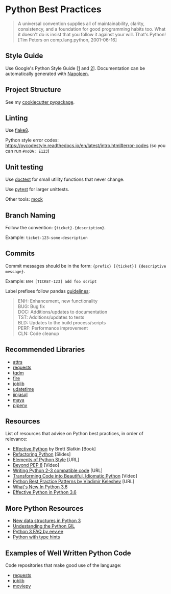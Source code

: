 # Python Best Practices

> A universal convention supplies all of maintainability, clarity, consistency, and a foundation for 
> good programming habits too. What it doesn't do is insist that you follow it against your will.
> That's Python! [Tim Peters on comp.lang.python, 2001-06-16]

## Style Guide

Use Google's Python Style Guide [[1](http://sphinxcontrib-napoleon.readthedocs.org/en/latest/example_google.html)
and [2](https://google-styleguide.googlecode.com/svn/trunk/pyguide.html)].
Documentation can be automatically generated with
[Napoloen](http://sphinxcontrib-napoleon.readthedocs.org/en/latest/index.html).

## Project Structure

See my [cookiecutter pypackage](https://github.com/ksindi/cookiecutter-pypackage).

## Linting

Use [flake8](https://flake8.readthedocs.io/en/latest/).

Python style error codes: https://pycodestyle.readthedocs.io/en/latest/intro.html#error-codes (so you can run `#noQA: E123`)

## Unit testing

Use [doctest](https://docs.python.org/3/library/doctest.html) for small utility functions that never change.

Use [pytest](http://doc.pytest.org/en/latest/) for larger unittests.

Other tools: [mock](https://pypi.python.org/pypi/mock)

## Branch Naming

Follow the convention: `{ticket}-{description}`.

Example: `ticket-123-some-description`

## Commits

Commit messages should be in the form: `{prefix} [{ticket}] {descriptive message}`.

Example: `ENH [TICKET-123] add foo script`

Label prefixes follow pandas [guidelines](http://pandas.pydata.org/pandas-docs/stable/contributing.html#committing-your-code):

> ENH: Enhancement, new functionality  
> BUG: Bug fix  
> DOC: Additions/updates to documentation  
> TST: Additions/updates to tests  
> BLD: Updates to the build process/scripts  
> PERF: Performance improvement  
> CLN: Code cleanup

## Recommended Libraries

- [attrs](https://attrs.readthedocs.io/en/stable/)
- [requests](http://docs.python-requests.org/en/master/)
- [tqdm](https://github.com/noamraph/tqdm)
- [fire](https://github.com/google/python-fire)
- [joblib](https://pythonhosted.org/joblib/parallel.html)
- [udatetime](https://github.com/freach/udatetime)
- [jinjasql](https://github.com/hashedin/jinjasql)
- [maya](https://github.com/kennethreitz/maya)
- [pipenv](https://github.com/kennethreitz/pipenv)

## Resources

List of resources that advise on Python best practices, in order of relevance:
- [Effective Python](http://www.amazon.com/Effective-Python-Specific-Software-Development/dp/0134034287) by Brett Slatkin [Book]
- [Refactoring Python](https://speakerdeck.com/pycon2016/brett-slatkin-refactoring-python-why-and-how-to-restructure-your-code) [Slides]
- [Elements of Python Style](https://github.com/amontalenti/elements-of-python-style) [URL]
- [Beyond PEP 8](https://www.youtube.com/watch?v=wf-BqAjZb8M) [Video]
- [Writing Python 2-3 compatible code](http://python-future.org/compatible_idioms.html) [URL]
- [Transforming Code into Beautiful, Idiomatic Python](https://www.youtube.com/watch?v=OSGv2VnC0go) [Video]
- [Python Best Practice Patterns by Vladimir Keleshev](http://stevenloria.com/python-best-practice-patterns-by-vladimir-keleshev-notes/) [URL]
- [What's New In Python 3.6](https://docs.python.org/3/whatsnew/3.6.html)
- [Effective Python in Python 3.6](https://speakerdeck.com/hayaosuzuki/effective-python-in-python-3-dot-6)

## More Python Resources
- [New data structures in Python 3](https://github.com/topper-123/Articles/blob/master/New-interesting-data-types-in-Python3.rst)
- [Undestanding the Python GIL](https://www.slideshare.net/dabeaz/understanding-the-python-gil)
- [Python 3 FAQ by eev.ee](https://eev.ee/blog/2016/07/31/python-faq-why-should-i-use-python-3/)
- [Python with type hints](http://www.daveoncode.com/2017/03/06/writing-better-software-with-python-3-6-type-hints)

## Examples of Well Written Python Code

Code repositories that make good use of the language:

- [requests](https://github.com/kennethreitz/requests)
- [joblib](https://github.com/joblib/joblib)
- [moviepy](https://github.com/Zulko/moviepy)
